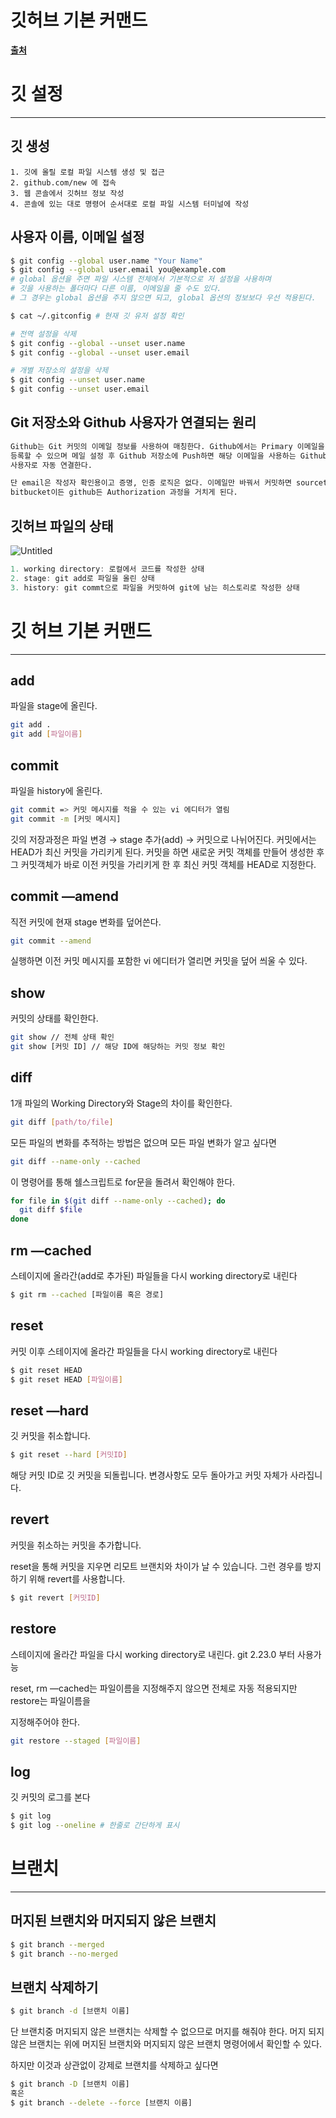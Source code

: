 # 깃허브 기본 커맨드

**[출처](lainyzine.com/ko/article/summary-of-how-to-use-git-for-source-code-management/#git-설정과-기초-편)**

# 깃 설정

---

## 깃 생성

```
1. 깃에 올릴 로컬 파일 시스템 생성 및 접근
2. github.com/new 에 접속
3. 웹 콘솔에서 깃허브 정보 작성
4. 콘솔에 있는 대로 명령어 순서대로 로컬 파일 시스템 터미널에 작성
```

## 사용자 이름, 이메일 설정

```bash
$ git config --global user.name "Your Name"
$ git config --global user.email you@example.com
# global 옵션을 주면 파일 시스템 전체에서 기본적으로 저 설정을 사용하며
# 깃을 사용하는 폴더마다 다른 이름, 이메일을 줄 수도 있다.
# 그 경우는 global 옵션을 주지 않으면 되고, global 옵션의 정보보다 우선 적용된다.

$ cat ~/.gitconfig # 현재 깃 유저 설정 확인

# 전역 설정을 삭제
$ git config --global --unset user.name
$ git config --global --unset user.email

# 개별 저장소의 설정을 삭제
$ git config --unset user.name
$ git config --unset user.email
```

## Git 저장소와 Github 사용자가 연결되는 원리

```bash
Github는 Git 커밋의 이메일 정보를 사용하여 매칭한다. Github에서는 Primary 이메일을
등록할 수 있으며 메일 설정 후 Github 저장소에 Push하면 해당 이메일을 사용하는 Github
사용자로 자동 연결한다.

단 email은 작성자 확인용이고 증명, 인증 로직은 없다. 이메일만 바꿔서 커밋하면 sourcetree든
bitbucket이든 github든 Authorization 과정을 거치게 된다.
```

## 깃허브 파일의 상태

![Untitled](%E1%84%8B%E1%85%B5%E1%84%8B%E1%85%B5%E1%86%AB%E1%84%80%E1%85%B2%209f6a0800a2bb4934b832e77cb132d42c/Untitled.png)

```jsx
1. working directory: 로컬에서 코드를 작성한 상태
2. stage: git add로 파일을 올린 상태
3. history: git commt으로 파일을 커밋하여 git에 남는 히스토리로 작성한 상태
```

# 깃 허브 기본 커맨드

---

## add

파일을 stage에 올린다.

```bash
git add .
git add [파일이름]
```

## commit

파일을 history에 올린다.

```bash
git commit => 커밋 메시지를 적을 수 있는 vi 에디터가 열림
git commit -m [커밋 메시지]
```

깃의 저장과정은 파일 변경 → stage 추가(add) → 커밋으로 나뉘어진다. 커밋에서는 HEAD가 최신 커밋을 가리키게 된다. 커밋을 하면 새로운 커밋 객체를 만들어 생성한 후 그 커밋객체가 바로 이전 커밋을 가리키게 한 후 최신 커밋 객체를 HEAD로 지정한다.

## commit —amend

직전 커밋에 현재 stage 변화를 덮어쓴다.

```bash
git commit --amend
```

실행하면 이전 커밋 메시지를 포함한 vi 에디터가 열리면 커밋을 덮어 씌울 수 있다.

## show

커밋의 상태를 확인한다.

```bash
git show // 전체 상태 확인
git show [커밋 ID] // 해당 ID에 해당하는 커밋 정보 확인
```

## diff

1개 파일의 Working Directory와 Stage의 차이를 확인한다.

```bash
git diff [path/to/file]
```

모든 파일의 변화를 추적하는 방법은 없으며 모든 파일 변화가 알고 싶다면

```bash
git diff --name-only --cached
```

이 명령어를 통해 쉘스크립트로 for문을 돌려서 확인해야 한다.

```bash
for file in $(git diff --name-only --cached); do
  git diff $file
done
```

## rm —cached

스테이지에 올라간(add로 추가된) 파일들을 다시 working directory로 내린다

```bash
$ git rm --cached [파일이름 혹은 경로]
```

## reset

커밋 이후 스테이지에 올라간 파일들을 다시 working directory로 내린다

```bash
$ git reset HEAD
$ git reset HEAD [파일이름]
```

## reset —hard

깃 커밋을 취소합니다. 

```bash
$ git reset --hard [커밋ID]
```

해당 커밋 ID로 깃 커밋을 되돌립니다. 변경사항도 모두 돌아가고 커밋 자체가 사라집니다.

## revert

커밋을 취소하는 커밋을 추가합니다.

reset을 통해 커밋을 지우면 리모트 브랜치와 차이가 날 수 있습니다. 그런 경우를 방지하기 위해 revert를 사용합니다.

```bash
$ git revert [커밋ID]
```

## restore

스테이지에 올라간 파일을 다시 working directory로 내린다. git 2.23.0 부터 사용가능

reset, rm —cached는 파일이름을 지정해주지 않으면 전체로 자동 적용되지만 restore는 파일이름을

지정해주어야 한다.

```bash
git restore --staged [파일이름]
```

## log

깃 커밋의 로그를 본다

```bash
$ git log
$ git log --oneline # 한줄로 간단하게 표시
```

# 브랜치

---

## 머지된 브랜치와 머지되지 않은 브랜치

```bash
$ git branch --merged
$ git branch --no-merged
```

## 브랜치 삭제하기

```bash
$ git branch -d [브랜치 이름]
```

단 브랜치중 머지되지 않은 브랜치는 삭제할 수 없으므로 머지를 해줘야 한다. 머지 되지 않은 브랜치는 위에 머지된 브랜치와 머지되지 않은 브랜치 명령어에서 확인할 수 있다.

하지만 이것과 상관없이 강제로 브랜치를 삭제하고 싶다면

```bash
$ git branch -D [브랜치 이름]
혹은
$ git branch --delete --force [브랜치 이름]
```
